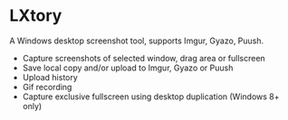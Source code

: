 # LXtory
A Windows desktop screenshot tool, supports Imgur, Gyazo, Puush.

* Capture screenshots of selected window, drag area or fullscreen
* Save local copy and/or upload to Imgur, Gyazo or Puush
* Upload history
* Gif recording
* Capture exclusive fullscreen using desktop duplication (Windows 8+ only)
